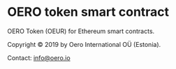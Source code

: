 # OERO token smart contract
OERO Token (OEUR) for Ethereum smart contracts.

Copyright © 2019 by Oero International OÜ (Estonia).

Contact: info@oero.io
